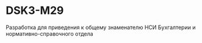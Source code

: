 # DSK3-M29
Разработка для приведения к общему знаменателю НСИ Бухгалтерии и нормативно-справочного отдела
